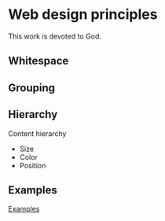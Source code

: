 # Web design principles

This work is devoted to God.

## Whitespace

## Grouping

## Hierarchy

Content hierarchy

* Size
* Color
* Position

## Examples

[Examples](https://sanjosolutions.github.io/web-design-principles/)

